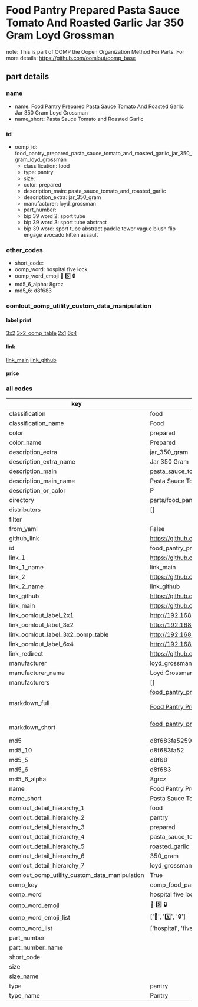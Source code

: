 # Food Pantry Prepared Pasta Sauce Tomato And Roasted Garlic Jar 350 Gram Loyd Grossman  

note: This is part of OOMP the Oopen Organization Method For Parts. For more details: https://github.com/oomlout/oomp_base

##  part details
  







### name
* name: Food Pantry Prepared Pasta Sauce Tomato And Roasted Garlic Jar 350 Gram Loyd Grossman
* name_short: Pasta Sauce Tomato and Roasted Garlic
### id
* oomp_id: food_pantry_prepared_pasta_sauce_tomato_and_roasted_garlic_jar_350_gram_loyd_grossman
  * classification: food
  * type: pantry
  * size: 
  * color: prepared
  * description_main: pasta_sauce_tomato_and_roasted_garlic
  * description_extra: jar_350_gram
  * manufacturer: loyd_grossman
  * part_number: 
  * bip 39 word 2: sport tube
  * bip 39 word 3: sport tube abstract
  * bip 39 word: sport tube abstract paddle tower vague blush flip engage avocado kitten assault

### other_codes
* short_code: 
* oomp_word: hospital five lock
* oomp_word_emoji :hospital: :five: :lock:
* md5_6_alpha: 8grcz
* md5_6: d8f683






### oomlout_oomp_utility_custom_data_manipulation
#### label print
[3x2](http://192.168.1.245:1112/?label=oomp%208grcz)
[3x2_oomp_table](http://192.168.1.108:1112/?label=oomp%208grcz)
[2x1](http://192.168.1.242:1112/?label=oomp%208grcz)
[6x4](http://192.168.1.55:1112/?label=oomp%208grcz)    

#### link

[link_main](https://github.com/oomlout/oomlout_oomp_version_1_messy/tree/main/parts/food_pantry_prepared_pasta_sauce_tomato_and_roasted_garlic_jar_350_gram_loyd_grossman) [link_github](https://github.com/oomlout/oomlout_oomp_version_1_messy/tree/main/parts/food_pantry_prepared_pasta_sauce_tomato_and_roasted_garlic_jar_350_gram_loyd_grossman)                             

#### price







### all codes 
| key | value |  
| --- | --- |  
| classification | food |  
| classification_name | Food |  
| color | prepared |  
| color_name | Prepared |  
| description_extra | jar_350_gram |  
| description_extra_name | Jar 350 Gram |  
| description_main | pasta_sauce_tomato_and_roasted_garlic |  
| description_main_name | Pasta Sauce Tomato And Roasted Garlic |  
| description_or_color | P  |  
| directory | parts/food_pantry_prepared_pasta_sauce_tomato_and_roasted_garlic_jar_350_gram_loyd_grossman |  
| distributors | [] |  
| filter |  |  
| from_yaml | False |  
| github_link | https://github.com/oomlout/oomlout_oomp_part_src/tree/main/parts/food_pantry_prepared_pasta_sauce_tomato_and_roasted_garlic_jar_350_gram_loyd_grossman |  
| id | food_pantry_prepared_pasta_sauce_tomato_and_roasted_garlic_jar_350_gram_loyd_grossman |  
| link_1 | https://github.com/oomlout/oomlout_oomp_version_1_messy/tree/main/parts/food_pantry_prepared_pasta_sauce_tomato_and_roasted_garlic_jar_350_gram_loyd_grossman |  
| link_1_name | link_main |  
| link_2 | https://github.com/oomlout/oomlout_oomp_version_1_messy/tree/main/parts/food_pantry_prepared_pasta_sauce_tomato_and_roasted_garlic_jar_350_gram_loyd_grossman |  
| link_2_name | link_github |  
| link_github | https://github.com/oomlout/oomlout_oomp_version_1_messy/tree/main/parts/food_pantry_prepared_pasta_sauce_tomato_and_roasted_garlic_jar_350_gram_loyd_grossman |  
| link_main | https://github.com/oomlout/oomlout_oomp_version_1_messy/tree/main/parts/food_pantry_prepared_pasta_sauce_tomato_and_roasted_garlic_jar_350_gram_loyd_grossman |  
| link_oomlout_label_2x1 | http://192.168.1.242:1112/?label=oomp%208grcz |  
| link_oomlout_label_3x2 | http://192.168.1.245:1112/?label=oomp%208grcz |  
| link_oomlout_label_3x2_oomp_table | http://192.168.1.108:1112/?label=oomp%208grcz |  
| link_oomlout_label_6x4 | http://192.168.1.55:1112/?label=oomp%208grcz |  
| link_redirect | https://github.com/oomlout/oomlout_oomp_version_1_messy/tree/main/parts/food_pantry_prepared_pasta_sauce_tomato_and_roasted_garlic_jar_350_gram_loyd_grossman |  
| manufacturer | loyd_grossman |  
| manufacturer_name | Loyd Grossman |  
| manufacturers | [] |  
| markdown_full | [food_pantry_prepared_pasta_sauce_tomato_and_roasted_garlic_jar_350_gram_loyd_grossman](none)<br>[](none)<br>[Food Pantry Prepared Pasta Sauce Tomato And Roasted Garlic Jar 350 Gram Loyd Grossman](none)<br><br> |  
| markdown_short | [food_pantry_prepared_pasta_sauce_tomato_and_roasted_garlic_jar_350_gram_loyd_grossman](none)<br><br> |  
| md5 | d8f683fa52590313c2f319ec01fa8695 |  
| md5_10 | d8f683fa52 |  
| md5_5 | d8f68 |  
| md5_6 | d8f683 |  
| md5_6_alpha | 8grcz |  
| name | Food Pantry Prepared Pasta Sauce Tomato And Roasted Garlic Jar 350 Gram Loyd Grossman |  
| name_short | Pasta Sauce Tomato and Roasted Garlic |  
| oomlout_detail_hierarchy_1 | food |  
| oomlout_detail_hierarchy_2 | pantry |  
| oomlout_detail_hierarchy_3 | prepared |  
| oomlout_detail_hierarchy_4 | pasta_sauce_tomato_and |  
| oomlout_detail_hierarchy_5 | roasted_garlic |  
| oomlout_detail_hierarchy_6 | 350_gram |  
| oomlout_detail_hierarchy_7 | loyd_grossman |  
| oomlout_oomp_utility_custom_data_manipulation | True |  
| oomp_key | oomp_food_pantry_prepared_pasta_sauce_tomato_and_roasted_garlic_jar_350_gram_loyd_grossman |  
| oomp_word | hospital five lock |  
| oomp_word_emoji | :hospital: :five: :lock: |  
| oomp_word_emoji_list | [':hospital:', ':five:', ':lock:'] |  
| oomp_word_list | ['hospital', 'five', 'lock'] |  
| part_number |  |  
| part_number_name |  |  
| short_code |  |  
| size |  |  
| size_name |  |  
| type | pantry |  
| type_name | Pantry |  
